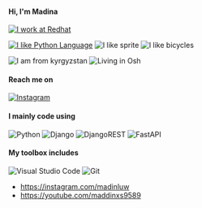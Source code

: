 #### Hi, I'm Madina

[![I work at Redhat](https://img.shields.io/badge/I%20work%20at%20Home-FF0000?style=for-the-badge&logo=redhat&logoColor=white)](https://redhat.com) 



[![I like Python Language](https://img.shields.io/badge/I%20like%20Python%20Language-%23000000.svg?style=for-the-badge&logo=rust&logoColor=white)](https://github.com/rust-lang) ![I like sprite](https://img.shields.io/badge/%20sprite-%23000000.svg?style=for-the-badge&logoColor=white) ![I like bicycles](https://img.shields.io/badge/🚴%20Bicycle-000.svg?style=for-the-badge&logoColor=white) 

![I am from kyrgyzstan](https://img.shields.io/badge/-I'm%20from%20Kyrgyzstan%20%F0%9F%87%B0%F0%9F%87%AC%20%20-red)  ![Living in Osh](https://img.shields.io/badge/-Living%20in%20Osh-orange) 

#### Reach me on
[![Instagram](https://img.shields.io/badge/rochacbruno-%23E4405F.svg?style=for-the-badge&logo=Instagram&logoColor=white)](https://instagram.com/madinluw)

#### I mainly code using
![Python](https://img.shields.io/badge/python-3670A0?style=for-the-badge&logo=python&logoColor=ffdd54) 
![Django](https://img.shields.io/badge/django-%23092E20.svg?style=for-the-badge&logo=django&logoColor=white)
![DjangoREST](https://img.shields.io/badge/DRF-ff1709?style=for-the-badge&logo=django&logoColor=white&color=ff1709&labelColor=gray)
![FastAPI](https://img.shields.io/badge/FastAPI-005571?style=for-the-badge&logo=fastapi)

#### My toolbox includes

![Visual Studio Code](https://img.shields.io/badge/VSCode-0078d7.svg?style=for-the-badge&logo=visual-studio-code&logoColor=white)
![Git](https://img.shields.io/badge/git-%23F05033.svg?style=for-the-badge&logo=git&logoColor=white)



- https://instagram.com/madinluw
- https://youtube.com/maddinxs9589

<!-- 

<center>
  <table>
    <tr>
        <td><img width="400px" align="left" src="https://github-readme-stats.vercel.app/api/top-langs/?username=rochacbruno&hide=html&layout=compact&show_icons=true&theme=gruvbox" /></td>
        <td><img width="495px" align="left" src="https://github-readme-stats.vercel.app/api?username=rochacbruno&show_icons=true&theme=gruvbox" /></td>
    </tr>   
  </table>
</center>  

---

<p align="left"> <img src="https://komarev.com/ghpvc/?username=rochacbruno" alt="rochacbruno" /> </p>

<h2 align='left'>#Github Points: :octocat:🏆️</h2>
<p align="center">
    <img src="https://github-profile-trophy.vercel.app/?username=rochacbruno&theme=onedark&margin-w=7&hide_border=true" alt="rochacbruno points"/>
</p>

-->
